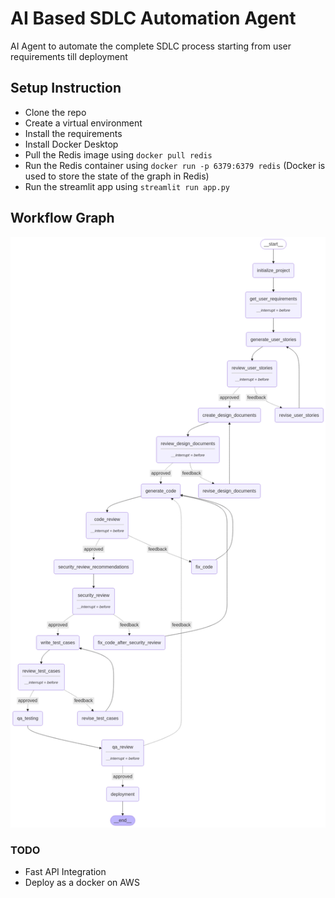 # AI Based SDLC Automation Agent
AI Agent to automate the complete SDLC process starting from user requirements till deployment

## Setup Instruction
- Clone the repo
- Create a virtual environment
- Install the requirements
- Install Docker Desktop
- Pull the Redis image using `docker pull redis`
- Run the Redis container using `docker run -p 6379:6379 redis` (Docker is used to store the state of the graph in Redis)
- Run the streamlit app using `streamlit run app.py`

## Workflow Graph
![](workflow_graph.png)

### TODO
- Fast API Integration
- Deploy as a docker on AWS